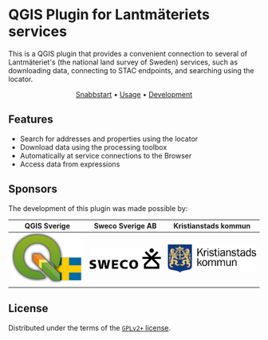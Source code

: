 # QGIS Plugin for Lantmäteriets services

This is a QGIS plugin that provides a convenient connection to several of Lantmäteriet's (the national land survey of Sweden) services, such as downloading data, connecting to STAC endpoints, and searching using the locator.

<div align="center">

[Snabbstart](https://qgissverige.github.io/lantmateriet-qgis-plugin/usage/snabbstart/) &bullet; [Usage](https://qgissverige.github.io/lantmateriet-qgis-plugin/usage/) &bullet; [Development](https://qgissverige.github.io/lantmateriet-qgis-plugin/development/contribute/)

</div>

## Features

* Search for addresses and properties using the locator
* Download data using the processing toolbox
* Automatically at service connections to the Browser
* Access data from expressions

## Sponsors

The development of this plugin was made possible by:

| QGIS Sverige                                                   | Sweco Sverige AB                                        | Kristianstads kommun                                           |
|----------------------------------------------------------------|---------------------------------------------------------|----------------------------------------------------------------|
| <img width="1000" src="docs/bidragsgivare-qgis-sverige.png" /> | <img width="1000" src="docs/bidragsgivare-sweco.svg" /> | <img width="1000" src="docs/bidragsgivare-kristianstad.png" /> |

## License

Distributed under the terms of the [`GPLv2+` license](LICENSE).
